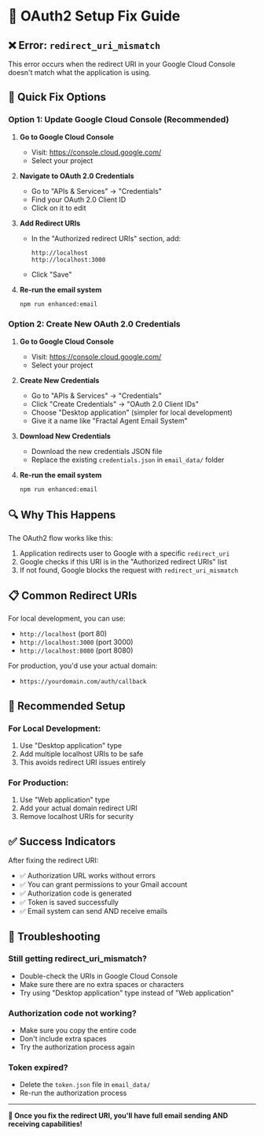 # 🔧 OAuth2 Setup Fix Guide

## ❌ Error: `redirect_uri_mismatch`

This error occurs when the redirect URI in your Google Cloud Console doesn't match what the application is using.

## 🚀 Quick Fix Options

### **Option 1: Update Google Cloud Console (Recommended)**

1. **Go to Google Cloud Console**

   - Visit: https://console.cloud.google.com/
   - Select your project

2. **Navigate to OAuth 2.0 Credentials**

   - Go to "APIs & Services" → "Credentials"
   - Find your OAuth 2.0 Client ID
   - Click on it to edit

3. **Add Redirect URIs**

   - In the "Authorized redirect URIs" section, add:
     ```
     http://localhost
     http://localhost:3000
     ```
   - Click "Save"

4. **Re-run the email system**
   ```bash
   npm run enhanced:email
   ```

### **Option 2: Create New OAuth 2.0 Credentials**

1. **Go to Google Cloud Console**

   - Visit: https://console.cloud.google.com/
   - Select your project

2. **Create New Credentials**

   - Go to "APIs & Services" → "Credentials"
   - Click "Create Credentials" → "OAuth 2.0 Client IDs"
   - Choose "Desktop application" (simpler for local development)
   - Give it a name like "Fractal Agent Email System"

3. **Download New Credentials**

   - Download the new credentials JSON file
   - Replace the existing `credentials.json` in `email_data/` folder

4. **Re-run the email system**
   ```bash
   npm run enhanced:email
   ```

## 🔍 **Why This Happens**

The OAuth2 flow works like this:

1. Application redirects user to Google with a specific `redirect_uri`
2. Google checks if this URI is in the "Authorized redirect URIs" list
3. If not found, Google blocks the request with `redirect_uri_mismatch`

## 📋 **Common Redirect URIs**

For local development, you can use:

- `http://localhost` (port 80)
- `http://localhost:3000` (port 3000)
- `http://localhost:8080` (port 8080)

For production, you'd use your actual domain:

- `https://yourdomain.com/auth/callback`

## 🎯 **Recommended Setup**

### **For Local Development:**

1. Use "Desktop application" type
2. Add multiple localhost URIs to be safe
3. This avoids redirect URI issues entirely

### **For Production:**

1. Use "Web application" type
2. Add your actual domain redirect URI
3. Remove localhost URIs for security

## ✅ **Success Indicators**

After fixing the redirect URI:

- ✅ Authorization URL works without errors
- ✅ You can grant permissions to your Gmail account
- ✅ Authorization code is generated
- ✅ Token is saved successfully
- ✅ Email system can send AND receive emails

## 🚨 **Troubleshooting**

### **Still getting redirect_uri_mismatch?**

- Double-check the URIs in Google Cloud Console
- Make sure there are no extra spaces or characters
- Try using "Desktop application" type instead of "Web application"

### **Authorization code not working?**

- Make sure you copy the entire code
- Don't include extra spaces
- Try the authorization process again

### **Token expired?**

- Delete the `token.json` file in `email_data/`
- Re-run the authorization process

---

**🎯 Once you fix the redirect URI, you'll have full email sending AND receiving capabilities!**

